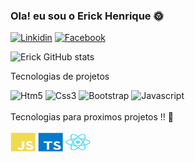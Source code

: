 ### Ola! eu sou o Erick Henrique 🌞

[![Linkidin](https://img.shields.io/badge/LinkedIn-0077B5?style=for-the-badge&logo=linkedin&logoColor=white)](https://www.linkedin.com/in/erick-henrique-caetano-de-almeida-758571165/)
[![Facebook](https://img.shields.io/badge/Facebook-1877F2?style=for-the-badge&logo=facebook&logoColor=white)](https://www.linkedin.com/in/erick-henrique-caetano-de-almeida-758571165/)

![Erick GitHub stats](https://github-readme-stats.vercel.app/api?username=Dev-3rick&show_icons=true&theme=onedark)

Tecnologias de projetos
<div style="display: inline_block">
<img alt = Htm5 src = https://img.shields.io/badge/HTML5-E34F26?style=for-the-badge&logo=html5&logoColor=white > <img alt = Css3 src =https://img.shields.io/badge/CSS3-1572B6?style=for-the-badge&logo=css3&logoColor=white> <img alt = Bootstrap src =	https://img.shields.io/badge/Bootstrap-563D7C?style=for-the-badge&logo=bootstrap&logoColor=white> <img alt = Javascript src = https://img.shields.io/badge/JavaScript-323330?style=for-the-badge&logo=javascript&logoColor=F7DF1E> <div><br/>
Tecnologias para proximos projetos !! 🦾
  
  <div style="display: inline_block"><br>
  <img align="center" alt="Rafa-Js" height="30" width="40" src="https://raw.githubusercontent.com/devicons/devicon/master/icons/javascript/javascript-plain.svg">
  <img align="center" alt="Rafa-Ts" height="30" width="40" src="https://raw.githubusercontent.com/devicons/devicon/master/icons/typescript/typescript-plain.svg">
  <img align="center" alt="Rafa-React" height="30" width="40" src="https://raw.githubusercontent.com/devicons/devicon/master/icons/react/react-original.svg">
</div>
  
